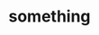 ---
layout: default
associated_platform: title
cost_to_access: 300
country: United States of America
fields_included:
- biomedical sciences
- electronics
- arts
last_edit: '2022-03-14T15:53:28.000Z'
location: example.com
number_of_records: '100000'
point_of_contact: agnes again
shortname: dataset_3
still_active?: true
terms_of_use: license details
title: something
uuid: recXlZLcyPqsq5UN6
---